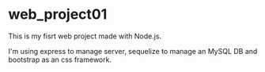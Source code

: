 # web_project01
This is my fisrt web project made with Node.js.

I'm using express to manage server, sequelize to manage an MySQL DB and bootstrap as an css framework.
